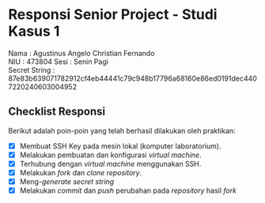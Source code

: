 # Responsi Senior Project - Studi Kasus 1

Nama : Agustinus Angelo Christian Fernando  
NIU : 473804
Sesi : Senin Pagi  
Secret String : 87e83b639071782912cf4eb44441c79c948b17796a68160e86ed0191dec4407220240603004952

## Checklist Responsi

Berikut adalah poin-poin yang telah berhasil dilakukan oleh praktikan:

- [x] Membuat SSH Key pada mesin lokal (komputer laboratorium).
- [x] Melakukan pembuatan dan konfigurasi _virtual machine_.
- [x] Terhubung dengan _virtual machine_ menggunakan SSH.
- [x] Melakukan _fork_ dan _clone_ _repository_.
- [x] Meng-_generate_ _secret string_
- [x] Melakukan _commit_ dan _push_ perubahan pada _repository_ hasil _fork_
